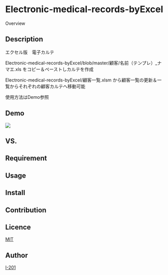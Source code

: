 Electronic-medical-records-byExcel
====

Overview

## Description
エクセル版　電子カルテ

Electronic-medical-records-byExcel/blob/master/顧客/名前（テンプレ）_ナマエ.xls
をコピー＆ペーストしカルテを作成

Electronic-medical-records-byExcel/顧客一覧.xlsm
から顧客一覧の更新＆一覧からそれぞれの顧客カルテへ移動可能

使用方法はDemo参照

## Demo

![](wiki/images/Electronic-medical-records.gif)

## VS. 

## Requirement

## Usage

## Install

## Contribution

## Licence

[MIT](https://github.com/I-201/Electronic-medical-records-byExcel/blob/master/LICENSE)

## Author

[I-201](https://github.com/I-201)